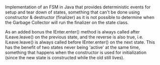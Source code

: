 Implementation of an FSM in Java that provides deterministic events for setup and tear down of states, something that can't be done using constructor & destructor (finalizer) as it is not possible to determine when the Garbage Collector will run the finalizer on the state class.

As an added bonus the IEnter.enter() method is always called after ILeave.leave() on the previous state, and the reverse is also true, i.e. ILeave.leave() is always called before IEnter.enter() on the next state. This has the benefit of two states never being 'active' at the same time, something that happens when the constructor is used for initialization (since the new state is constructed while the old still lives).
